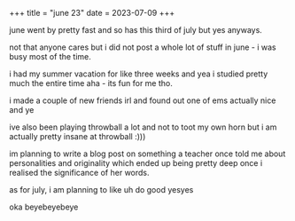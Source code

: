+++
title = "june 23"
date = 2023-07-09
+++

june went by pretty fast and so has this third of july but yes anyways.

not that anyone cares but i did not post a whole lot of stuff in june - i was busy most of the time.

i had my summer vacation for like three weeks and yea i studied pretty much the entire time aha - its fun for me tho.

i made a couple of new friends irl and found out one of ems actually nice and ye

ive also been playing throwball a lot and not to toot my own horn but i am actually pretty insane at throwball :)))

im planning to write a blog post on something a teacher once told me about personalities and originality which ended up being pretty deep once i realised the significance of her words. 


as for july, i am planning to like uh do good yesyes 

oka beyebeyebeye 
